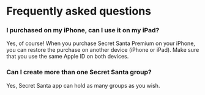 # Frequently asked questions

### I purchased on my iPhone, can I use it on my iPad?

Yes, of course! When you purchase Secret Santa Premium on your iPhone, you can restore the purchase on another device \(iPhone or iPad\). Make sure that you use the same Apple ID on both devices.

### Can I create more than one Secret Santa group?

Yes, Secret Santa app can hold as many groups as you wish.

